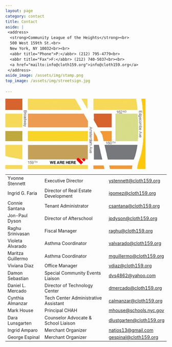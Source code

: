 ```yaml
---
layout: page
category: contact
title: Contact
aside: |
 <address>
  <strong>Community League of the Heights</strong><br>
  500 West 159th St.<br>
  New York, NY 10032<br><br>
  <abbr title="Phone">P:</abbr> (212) 795-4779<br>
  <abbr title="Fax">F:</abbr> (212) 740-5037<br><br>
  <a href="mailto:info@cloth159.org">info@cloth159.org</a>
 </address>
aside_image: /assets/img/stamp.png
top_image: /assets/img/streetsign.jpg

---
```


<a href="https://maps.google.com/maps?q=500+WEST+159TH+ST.+NEW+YORK,+NY+10032+&hl=en&ll=40.834122,-73.941148&spn=0.001276,0.002261&sll=37.0625,-95.677068&sspn=43.578243,74.091797&hnear=500+W+159th+St,+New+York,+10032&t=m&z=19" class="map" title="Link to Google Maps" target="_blank"><img src="/assets/img/map.jpg" alt="Map - Here are we" height="220" width="438"></a>


|                 |                    |                        |
|:----------------|:-------------------|:-----------------------|
| Yvonne Stennett | Executive Director | [ystennett@cloth159.org](mailto:ystennett@cloth159.org) |
| Ingrid G. Faria  | Director of Real Estate Development | [igomez@cloth159.org](mailto:igomez@cloth159.org) |
| Connie Santana  | Tenant Administrator | [csantana@cloth159.org](mailto:csantana@cloth159.org) |
| Jon-Paul Dyson  | Director of Afterschool  | [jpdyson@cloth159.org](mailto:jpdyson@cloth159.org) |
| Raghu Srinivasan | Fiscal Manager | [raghu@cloth159.org](mailto:raghu@cloth159.org) | 
| Violeta Alvarado  | Asthma Coordinator | [valvarado@cloth159.org](mailto:valvarado@cloth159.org) |
| Maritza Guillermo | Asthma Coordinator | [mguillermo@cloth159.org](mailto:mguillermo@cloth159.org) | 
| Viviana Diaz | Office Manager | [vdiaz@cloth159.org](mailto:vdiaz@cloth159.org) |
| Damon Sebastian | Special Community Events Liaison | [dvs4862@yahoo.com](mailto:dvs4862@yahoo.com) | 
| Daniel L. Mercado | Director of Technology Center | [dmercado@cloth159.org](mailto:dmercado@cloth159.org) |
| Cynthia Almanzar | Tech Center Administrative Assistant | [calmanzar@cloth159.org](mailto:calmanzar@cloth159.org) |
| Mark House | Principal CHAH   | [mhouse@schools.nyc.gov](mailto:mhouse@schools.nyc.gov) |
| Dara Lunsgarten | Counselor Advocate & School Liaison | [dlustgarten@cloth159.org](mailto:dlustgarten@cloth159.org) |
| Ingrid Amparo | Merchant Organizer | [natjos13@gmail.com](mailto:natjos13@gmail.com) |
| George Espinal | Merchant Organizer | [gespinal@cloth159.org](mailto:gespinal@cloth159.org) |
